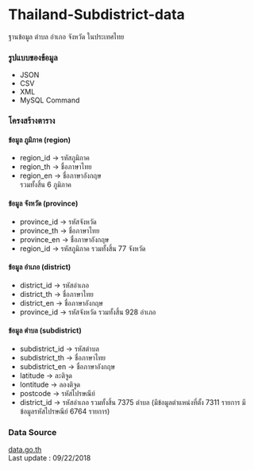 # Thailand-Subdistrict-data
ฐานข้อมูล ตำบล อำเภอ จังหวัด ในประเทศไทย

### รูปแบบของข้อมูล
- JSON
- CSV
- XML
- MySQL Command

### โครงสร้างตาราง
#### ข้อมูล ภูมิภาค (region) 
- region_id -> รหัสภูมิภาค
- region_th -> ชื่อภาษาไทย 
- region_en -> ชื่อภาษาอังกฤษ  
รวมทั้งสิ้น 6 ภูมิภาค

#### ข้อมูล จังหวัด (province) 
- province_id -> รหัสจังหวัด
- province_th -> ชื่อภาษาไทย 
- province_en -> ชื่อภาษาอังกฤษ
- region_id -> รหัสภูมิภาค
  รวมทั้งสิ้น 77 จังหวัด

#### ข้อมูล อำเภอ (district) 
- district_id -> รหัสอำเภอ
- district_th -> ชื่อภาษาไทย 
- district_en -> ชื่อภาษาอังกฤษ
- province_id -> รหัสจังหวัด
  รวมทั้งสิ้น 928 อำเภอ

#### ข้อมูล ตำบล (subdistrict) 
- subdistrict_id -> รหัสตำบล
- subdistrict_th -> ชื่อภาษาไทย 
- subdistrict_en -> ชื่อภาษาอังกฤษ
- latitude -> ละติจูด
- lontitude -> ลองติจูด
- postcode -> รหัสไปรษณีย์
- district_id -> รหัสอำเภอ
  รวมทั้งสิ้น 7375 ตำบล (มีข้อมูลตำแหน่งที่ตั้ง 7311 รายการ มีข้อมูลรหัสไปรษณีย์ 6764 รายการ)

### Data Source  
[data.go.th](https://data.go.th)  
Last update : 09/22/2018
